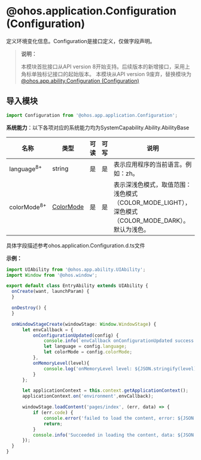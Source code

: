 # @ohos.application.Configuration (Configuration)

定义环境变化信息。Configuration是接口定义，仅做字段声明。

> **说明：**
>
> 本模块首批接口从API version 8开始支持。后续版本的新增接口，采用上角标单独标记接口的起始版本。
> 本模块从API version 9废弃，替换模块为[@ohos.app.ability.Configuration (Configuration)](js-apis-app-ability-configuration.md)

## 导入模块

```ts
import Configuration from '@ohos.app.application.Configuration';
```

**系统能力**：以下各项对应的系统能力均为SystemCapability.Ability.AbilityBase

  | 名称 | 类型 | 可读 | 可写 | 说明 |
| -------- | -------- | -------- | -------- | -------- |
| language<sup>8+</sup> | string | 是 | 是 | 表示应用程序的当前语言。例如：zh。 |
| colorMode<sup>8+</sup> | [ColorMode](js-apis-application-configurationConstant.md#configurationconstantcolormode) | 是 | 是 | 表示深浅色模式，取值范围：浅色模式（COLOR_MODE_LIGHT），深色模式（COLOR_MODE_DARK）。默认为浅色。 |

具体字段描述参考ohos.application.Configuration.d.ts文件

**示例：**
  ```ts
import UIAbility from '@ohos.app.ability.UIAbility';
import Window from '@ohos.window';

export default class EntryAbility extends UIAbility {
    onCreate(want, launchParam) {
    }

    onDestroy() {
    }

    onWindowStageCreate(windowStage: Window.WindowStage) {
        let envCallback = {
            onConfigurationUpdated(config) {
                console.info(`envCallback onConfigurationUpdated success: ${JSON.stringify(config)}`);
                let language = config.language;
                let colorMode = config.colorMode;
            },
            onMemoryLevel(level){
                console.log('onMemoryLevel level: ${JSON.stringify(level)}');
            }
        };

        let applicationContext = this.context.getApplicationContext();
        applicationContext.on('environment',envCallback);

        windowStage.loadContent('pages/index', (err, data) => {
            if (err.code) {
                console.error('failed to load the content, error: ${JSON.stringify(err)}');
                return;
            }
            console.info('Succeeded in loading the content, data: ${JSON.stringify(data)}');
        });
    }
}
  ```

